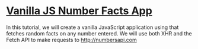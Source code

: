 # [Vanilla JS Number Facts App](https://www.youtube.com/watch?v=tUE2Nic21BA&index=17&list=PLillGF-RfqbbnEGy3ROiLWk7JMCuSyQtX)

In this tutorial, we will create a vanilla JavaScript application using that fetches random facts on any number entered. We will use both XHR and the Fetch API to make requests to http://numbersapi.com
